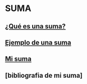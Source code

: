 # **SUMA**

## [¿Qué es una suma?](https://github.com/Fcerey/suma/blob/main/index.md#definici%C3%B3n)
## [Ejemplo de una suma](https://github.com/Fcerey/suma/blob/fd1302a81a32c7cc140525cd3d6d8a476e3890c6/Tarea%203.pdf)
## [Mi suma](https://github.com/Fcerey/suma/blob/main/Suma.md#mi-suma)
## [bibliografia de mi suma]
